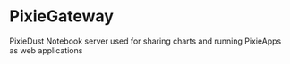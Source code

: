 # PixieGateway

PixieDust Notebook server used for sharing charts and running PixieApps as web applications
